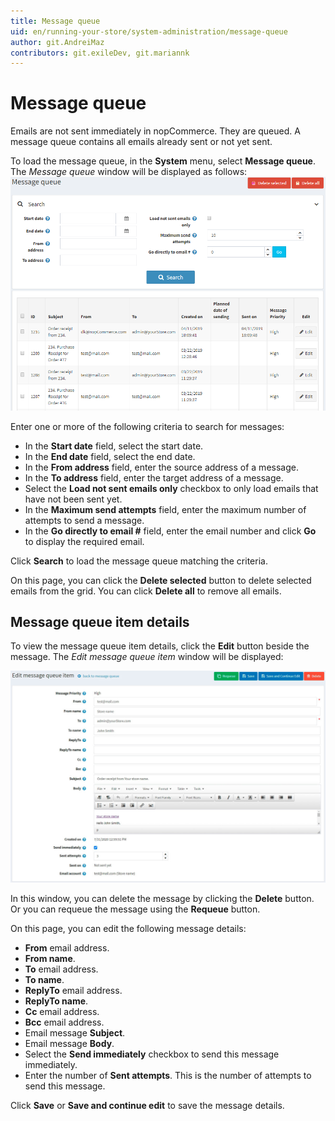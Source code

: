 ```yaml
---
title: Message queue
uid: en/running-your-store/system-administration/message-queue
author: git.AndreiMaz
contributors: git.exileDev, git.mariannk
---
```


# Message queue

Emails are not sent immediately in nopCommerce. They are queued. A message queue contains all emails already sent or not yet sent.

To load the message queue, in the **System** menu, select **Message queue**. The *Message queue* window will be displayed as follows:
![Message queue](_static/message-queue/message-queue.png)

Enter one or more of the following criteria to search for messages:

* In the **Start date** field, select the start date.
* In the **End date** field, select the end date.
* In the **From address** field, enter the source address of a message.
* In the **To address** field, enter the target address of a message.
* Select the **Load not sent emails only** checkbox to only load emails that have not been sent yet.
* In the **Maximum send attempts** field, enter the maximum number of attempts to send a message.
* In the **Go directly to email #** field, enter the email number and click **Go** to display the required email.

Click **Search** to load the message queue matching the criteria.

On this page, you can click the **Delete selected** button to delete selected emails from the grid. You can click **Delete all** to remove all emails.

## Message queue item details

To view the message queue item details, click the **Edit** button beside the message. The *Edit message queue item* window will be displayed:

![Message queue item details](_static/message-queue/edit.jpg)

In this window, you can delete the message by clicking the **Delete** button. Or you can requeue the message using the **Requeue** button.

On this page, you can edit the following message details:

* **From** email address.
* **From name**.
* **To** email address.
* **To name**.
* **ReplyTo** email address.
* **ReplyTo name**.
* **Cc** email address.
* **Bcc** email address.
* Email message **Subject**.
* Email message **Body**.
* Select the **Send immediately** checkbox to send this message immediately.
* Enter the number of **Sent attempts**. This is the number of attempts to send this message.

Click **Save** or **Save and continue edit** to save the message details.

